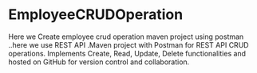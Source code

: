 # EmployeeCRUDOperation
Here we Create employee crud operation maven project using postman ..here we use REST API .Maven project with Postman for REST API CRUD operations. Implements Create, Read, Update, Delete functionalities and hosted on GitHub for version control and collaboration.
